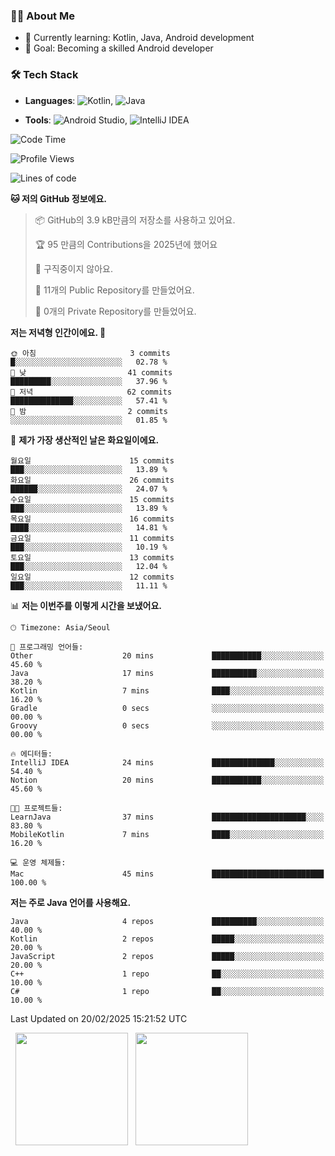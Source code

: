 ### 👨‍💻 About Me
- 🌱 Currently learning: Kotlin, Java, Android development
- 🎯 Goal: Becoming a skilled Android developer

### 🛠 Tech Stack
- **Languages**: ![Kotlin](https://img.shields.io/badge/Kotlin-0095D5?style=flat-square&logo=kotlin&logoColor=white), 
![Java](https://img.shields.io/badge/Java-007396?style=flat-square&logo=coffeescript&logoColor=white)

- **Tools**:
![Android Studio](https://img.shields.io/badge/Android%20Studio-3DDC84?style=flat-square&logo=android-studio&logoColor=white), 
![IntelliJ IDEA](https://img.shields.io/badge/IntelliJ%20IDEA-000000?style=flat-square&logo=intellij-idea&logoColor=white)

<!--START_SECTION:waka-->
![Code Time](http://img.shields.io/badge/Code%20Time-22%20hrs%2026%20mins-blue)

![Profile Views](http://img.shields.io/badge/Profile%20Views-0-blue)

![Lines of code](https://img.shields.io/badge/%EC%A0%80%EB%8A%94%20%EC%97%AC%ED%83%9C%EA%B9%8C%EC%A7%80%20-55.4%20thousand%20%EC%A4%84%EC%9D%98%20%EC%BD%94%EB%93%9C%EB%A5%BC%20%EC%9E%91%EC%84%B1%ED%96%88%EC%96%B4%EC%9A%94.-blue)

**🐱 저의 GitHub 정보에요.** 

> 📦 GitHub의 3.9 kB만큼의 저장소를 사용하고 있어요. 
 > 
> 🏆 95 만큼의 Contributions을 2025년에 했어요
 > 
> 🚫 구직중이지 않아요.
 > 
> 📜 11개의 Public Repository를 만들었어요. 
 > 
> 🔑 0개의 Private Repository를 만들었어요. 
 > 
**저는 저녁형 인간이에요. 🦉** 

```text
🌞 아침                     3 commits           █░░░░░░░░░░░░░░░░░░░░░░░░   02.78 % 
🌆 낮　                     41 commits          █████████░░░░░░░░░░░░░░░░   37.96 % 
🌃 저녁                     62 commits          ██████████████░░░░░░░░░░░   57.41 % 
🌙 밤　                     2 commits           ░░░░░░░░░░░░░░░░░░░░░░░░░   01.85 % 
```
📅 **제가 가장 생산적인 날은 화요일이에요.** 

```text
월요일                      15 commits          ███░░░░░░░░░░░░░░░░░░░░░░   13.89 % 
화요일                      26 commits          ██████░░░░░░░░░░░░░░░░░░░   24.07 % 
수요일                      15 commits          ███░░░░░░░░░░░░░░░░░░░░░░   13.89 % 
목요일                      16 commits          ████░░░░░░░░░░░░░░░░░░░░░   14.81 % 
금요일                      11 commits          ███░░░░░░░░░░░░░░░░░░░░░░   10.19 % 
토요일                      13 commits          ███░░░░░░░░░░░░░░░░░░░░░░   12.04 % 
일요일                      12 commits          ███░░░░░░░░░░░░░░░░░░░░░░   11.11 % 
```


📊 **저는 이번주를 이렇게 시간을 보냈어요.** 

```text
🕑︎ Timezone: Asia/Seoul

💬 프로그래밍 언어들: 
Other                    20 mins             ███████████░░░░░░░░░░░░░░   45.60 % 
Java                     17 mins             ██████████░░░░░░░░░░░░░░░   38.20 % 
Kotlin                   7 mins              ████░░░░░░░░░░░░░░░░░░░░░   16.20 % 
Gradle                   0 secs              ░░░░░░░░░░░░░░░░░░░░░░░░░   00.00 % 
Groovy                   0 secs              ░░░░░░░░░░░░░░░░░░░░░░░░░   00.00 % 

🔥 에디터들: 
IntelliJ IDEA            24 mins             ██████████████░░░░░░░░░░░   54.40 % 
Notion                   20 mins             ███████████░░░░░░░░░░░░░░   45.60 % 

🐱‍💻 프로젝트들: 
LearnJava                37 mins             █████████████████████░░░░   83.80 % 
MobileKotlin             7 mins              ████░░░░░░░░░░░░░░░░░░░░░   16.20 % 

💻 운영 체제들: 
Mac                      45 mins             █████████████████████████   100.00 % 
```

**저는 주로 Java 언어를 사용해요.** 

```text
Java                     4 repos             ██████████░░░░░░░░░░░░░░░   40.00 % 
Kotlin                   2 repos             █████░░░░░░░░░░░░░░░░░░░░   20.00 % 
JavaScript               2 repos             █████░░░░░░░░░░░░░░░░░░░░   20.00 % 
C++                      1 repo              ██░░░░░░░░░░░░░░░░░░░░░░░   10.00 % 
C#                       1 repo              ██░░░░░░░░░░░░░░░░░░░░░░░   10.00 % 
```




 Last Updated on 20/02/2025 15:21:52 UTC
<!--END_SECTION:waka-->

<p>
  <img height="180em" src="https://github-readme-stats.vercel.app/api?username=JongHyun070105&show_icons=true&include_all_commits=true&bg_color=0d1117&title_color=ffffff&text_color=c9d1d9&icon_color=79ff97">
  <img height="180em" src="https://github-readme-stats.vercel.app/api/top-langs/?username=JongHyun070105&layout=compact&langs_count=4&bg_color=0d1117&title_color=ffffff&text_color=c9d1d9&hide=php&hide_repo=EcoStep,mimir,git-session">
</p>
